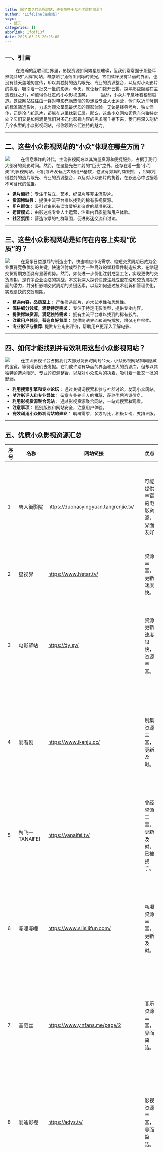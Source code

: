 ```yaml
---
title: 除了常见的影视网站，还有哪些小众但优质的资源？
author: 'Lifeline[生命线]'
tags:
  - 娱乐
categories: []
abbrlink: 1fddf13f
date: 2025-03-25 20:26:00
---
```

## 一、引言

![]()
&emsp;&emsp; 在浩瀚的互联网世界里，影视资源如同繁星般璀璨，但我们常常囿于那些耳熟能详的“大牌”网站，却忽略了角落里闪烁的微光。它们或许没有华丽的界面，也没有铺天盖地的宣传，却以其独特的选片眼光、专业的资源整合，以及对小众影片的执着，吸引着一批又一批的影迷。今天，就让我们拨开云雾，探寻那些隐藏在主流视线之外，却值得你驻足的小众影视宝藏。
&emsp;&emsp; 当然，小众并不意味着粗制滥造。这些网站往往由一群对电影充满热情的影迷或专业人士运营，他们以近乎苛刻的标准筛选影片，力求为观众呈现最优质的观影体验。无论是经典老片、独立佳作，还是冷门纪录片，都能在这里找到归属。那么，这些小众网站究竟有何独特之处？它们又是如何满足我们对多元化影视内容的需求呢？接下来，我们将深入剖析几个典型的小众影视网站，带你领略它们独特的魅力。

---

## 二、这些小众影视网站的“小众”体现在哪些方面？

![](https://s21.ax1x.com/2025/03/25/pEDAQW8.jpg)
&emsp;&emsp; 在信息爆炸的时代，主流影视网站以其海量资源和便捷服务，占据了我们大部分的观影时间。然而，在这些光芒四射的“巨头”之外，还存在着一些“小而美”的影视网站。它们或许没有庞大的用户基数，也没有频繁的商业推广，但却凭借独特的选片眼光、专业的资源整合，以及对小众影片的执着，在影迷心中占据着不可替代的位置。

- **选片偏好**： 专注于独立、艺术、纪录片等非主流影片。
- **资源稀缺性**： 提供主流平台难以找到的稀有影视资源。
- **用户群体**： 吸引对电影有深度爱好和追求的精准影迷。
- **运营模式**： 由影迷或专业人士运营，注重内容质量和用户体验。
- **社区氛围**： 营造浓厚的社群氛围，促进影迷交流和讨论。

---

## 三、这些小众影视网站是如何在内容上实现“优质”的？

![](https://s21.ax1x.com/2025/03/25/pEDA1SS.jpg)
&emsp;&emsp; 在竞争日益激烈的制造业中，快速响应市场需求、缩短交货周期已成为企业赢得竞争优势的关键。快速注射成型作为一种高效的塑料零件制造技术，在缩短交货周期方面具有显著优势。然而，如何进一步优化注射成型工艺，实现更快的交货周期，是许多企业面临的挑战。本文将深入探讨快速注射成型在缩短交货周期方面的潜力，并分析影响交货周期的关键因素，以及如何通过技术创新和管理优化，实现更快的交货周期。

- **精选内容，品质至上**： 严格筛选影片，追求艺术性和思想性。
- **深耕细分领域，满足特定需求**： 专注于特定电影类型，提供专业内容。
- **提供稀缺资源，满足独特需求**： 拥有主流平台难以找到的稀有影片。
- **注重用户体验，营造良好氛围**： 提供简洁界面和流畅播放，增强用户粘性。
- **专业影评与推荐**: 提供专业电影评价，帮助用户更深入了解电影。

---

## 四、如何才能找到并有效利用这些小众影视网站？

![](https://s21.ax1x.com/2025/03/25/pEDA3Qg.jpg)
&emsp;&emsp; 在主流影视平台占据我们大部分观影时间的今天，小众影视网站如同隐藏的宝藏，等待着我们去发掘。它们或许没有华丽的界面和庞大的资源库，但却以其独特的选片眼光、专业的资源整合，以及对小众影片的执着，吸引着一批又一批的影迷。

- **利用搜索引擎和专业论坛**： 通过关键词搜索和参与社群讨论，发现小众网站。
- **关注影评人和专业媒体**： 留意专业影评人的推荐，获取优质资源信息。
- **利用影视资源聚合网站**： 通过影视资源聚合网站，一站式搜索和观看。
- **注意事项**： 甄别版权和网站安全，注意用户体验。
- **有效利用小众影视网站的建议**： 明确需求，多方对比，积极互动，支持正版。

---

## 五、优质小众影视资源汇总

| 序号 | 名称             | 网站链接                                                                                     | 优点                               | 缺点                                                             |
| ---- | ---------------- | -------------------------------------------------------------------------------------------- | ---------------------------------- | ---------------------------------------------------------------- |
| 1    | 唐人街影院       | https://duonaoyingyuan.tangrenjie.tv/                                                        | 可能提供丰富的电影资源，界面友好   | 可能存在版权问题，网站可能不稳定，已经失效。                     |
| 2    | 星视界           | https://www.histar.tv/                                                                       | 资源丰富，更新速度快。             | 部分内容可能需要付费。                                           |
| 3    | 电影驿站         | https://dy.sy/                                                                               | 资源更新速度很快，资源丰富。       | 可能存在广告，网站可能不稳定，可能存在版权问题。                 |
| 4    | 爱看剧           | https://www.ikanju.cc/                                                                       | 剧集资源丰富，更新及时。           | 可能存在广告，网站可能不稳定，可能存在版权问题。                 |
| 5    | 鸭飞—TANAIFEI   | https://yanaifei.tv/                                                                         | 曾经资源丰富，更新及时，已被接手。 | 已经废弃，被接手，内容改变，可能存在广告。                       |
| 6    | 嘶哩嘶哩         | https://www.silisilifun.com/                                                                 | 动漫资源丰富，更新及时。           | 可能存在广告，网站可能不稳定，可能存在版权问题。                 |
| 7    | 音范丝           | https://www.yinfans.me/page/2                                                                | 音乐资源丰富，界面简洁。           | 可能存在广告，网站可能不稳定，可能存在版权问题。                 |
| 8    | 爱迪影视         | https://adys.tv/                                                                             | 影视资源丰富，界面简洁。           | 可能存在广告，网站可能不稳定，可能存在版权问题。                 |
| 9    | 4K影视小站       | https://4kysxz.top/                                                                          | 提供高清影视资源。                 | 可能存在广告，网站可能不稳定，可能存在版权问题。                 |
| 10   | 鲨鱼影视         | https://tv.012023.xyz/                                                                       | 影视资源丰富，更新及时。           | 可能存在广告，网站可能不稳定，可能存在版权问题。                 |
| 11   | 茶杯狐/虎        | [https://www.qmjkss.com/](https://www.qmjkss.com/ "Linkify Plus Plus")                       | 资源搜索方便，更新及时。           | 可能存在广告，网站可能不稳定，可能存在版权问题。                 |
| 12   | 一起看           | [https://m.yqktv888.com/](https://m.yqktv888.com/ "Linkify Plus Plus")                       | 移动端观影方便。                   | 可能存在广告，网站可能不稳定，可能存在版权问题。                 |
| 13   | 凌云影视         | https://www.lyys8.com/                                                                       | 影视资源丰富，更新及时。           | 可能存在广告，网站可能不稳定，可能存在版权问题。                 |
| 14   | 低端影视         | [https://ddys.pro/](https://ddys.pro/ "Linkify Plus Plus")                                   | 影视资源丰富，更新及时。           | 可能存在广告，网站可能不稳定，可能存在版权问题。                 |
| 15   | 搜片.com         | https://soupian.pro/                                                                         | 资源搜索方便，更新及时。           | 可能存在广告，网站可能不稳定，可能存在版权问题。                 |
| 16   | 88影视网         | [https://www.88mv.org/](https://www.88mv.org/ "Linkify Plus Plus")                           | 影视资源丰富，更新及时。           | 可能存在广告，网站可能不稳定，可能存在版权问题。                 |
| 17   | 八仟影视         | http://8kvod.top/index.php                                                                   | 提供高清影视资源，更新及时。       | 可能存在广告，网站可能不稳定，可能存在版权问题。                 |
| 18   | 大米星球         | https://www.dmxq.fun/                                                                        | 曾经资源丰富，更新及时。           | 已经废弃。                                                       |
| 19   | JS极速BT         | https://jisubt.com/#/                                                                        | 提供BT资源，下载速度快。           | 可能存在版权问题，下载需要BT客户端。                             |
| 20   | 555电影网        | https://5movie.shop/                                                                         | 影视资源丰富，更新及时。           | 可能存在广告，网站可能不稳定，可能存在版权问题。                 |
| 21   | 看剧吧           | [http://kanjuba520.com/](http://kanjuba520.com/ "Linkify Plus Plus")                         | 剧集资源丰富，更新及时。           | 可能存在广告，网站可能不稳定，可能存在版权问题。                 |
| 22   | KKDY.LIVE        | [https://www.kkdy.live/](https://www.kkdy.live/ "Linkify Plus Plus")                         | 影视资源丰富，更新及时。           | 可能存在广告，网站可能不稳定，可能存在版权问题。                 |
| 23   | 豌豆PRO          | [https://wandou.la/](https://wandou.la/ "Linkify Plus Plus")                                 | 影视资源丰富，更新及时。           | 可能存在广告，网站可能不稳定，可能存在版权问题。                 |
| 24   | 泥巴影院、泥视频 | https://www.nbyy.cc/                                                                         | 影视资源丰富，部分网站无广告。     | 可能存在广告，网站可能不稳定，可能存在版权问题。                 |
| 25   | 独播库           | [https://www.duboku.tv/](https://www.duboku.tv/ "Linkify Plus Plus")                         | 影视资源丰富，更新及时。           | 可能存在广告，网站可能不稳定，可能存在版权问题。                 |
| 26   | 万佳影视         | https://www.wjys.cc/                                                                         | 影视资源丰富，更新及时。           | 可能存在广告，网站可能不稳定，可能存在版权问题。                 |
| 27   | BTNULL           | [https://www.btnull.org/](https://www.btnull.org/ "Linkify Plus Plus")                       | 提供BT资源，下载速度快。           | 可能存在版权问题，下载需要BT客户端。                             |
| 28   | girgir爱动漫     | https://anime.girigirilove.com/                                                              | 动漫资源丰富，更新及时。           | 可能存在广告，网站可能不稳定，可能存在版权问题。                 |
| 29   | 不太冷.主站      | https://www.3bt0.com/                                                                        | 提供BT资源，下载速度快。           | 可能存在版权问题，下载需要BT客户端。                             |
| 30   | MyTv Super       | [https://www.mytvsuper.com/tc/home/](https://www.mytvsuper.com/tc/home/ "Linkify Plus Plus") | 港剧资源丰富，正版资源。           | 部分内容可能需要付费。                                           |
| 31   | 天空影院         | https://www.jingyinggang.com/                                                                | 影视资源丰富，更新及时。           | 可能存在广告，网站可能不稳定，可能存在版权问题。                 |
| 32   | 零零七影视       | https://www.007ts.me/index.html                                                              | 影视资源丰富，更新及时。           | 可能存在广告，网站可能不稳定，不支持科学上网，可能存在版权问题。 |
| 33   | 可可影视         | [https://www.kekys.com/](https://www.kekys.com/ "Linkify Plus Plus")                         | 影视资源丰富，更新及时。           | 可能存在广告，网站可能不稳定，可能存在版权问题。                 |
| 34   | 哔嘀影视         | [https://www.bdys10.com/](https://www.bdys10.com/ "Linkify Plus Plus")                       | 影视资源丰富，更新及时。           | 可能存在广告，网站可能不稳定，可能存在版权问题。                 |
| 35   | 唐人街影视       | [https://trjyingshi.com/](https://trjyingshi.com/ "Linkify Plus Plus")                       | 影视资源丰富，更新及时。           | 可能存在广告，网站可能不稳定，可能存在版权问题。                 |
| 36   | KUYAVOD          | [https://www.kuyavod.com/](https://www.kuyavod.com/ "Linkify Plus Plus")                     | 影视资源丰富，更新及时。           | 可能存在广告，网站可能不稳定，可能存在版权问题。                 |
| 37   | 春华影院         | [https://www.chuavod.com/](https://www.chuavod.com/ "Linkify Plus Plus")                     | 影视资源丰富，更新及时。           | 可能存在广告，网站可能不稳定，可能存在版权问题。                 |
| 38   | 黑猫TV           | https://www.heimaotv.vip/                                                                    | 影视资源丰富，更新及时。           | 可能存在广告，网站可能不稳定，可能存在版权问题。                 |
| 39   | 羽露均沾         | [http://ylu.cc](http://ylu.cc "Linkify Plus Plus")                                           | 影视资源丰富，更新及时。           | 可能存在广告，网站可能不稳定，可能存在版权问题。                 |
| 40   | HoleFly          | [https://www.holesfly.xyz/](https://www.holesfly.xyz/ "Linkify Plus Plus")                   | 影视资源丰富，更新及时。           | 可能存在广告，网站可能不稳定，可能存在                           |

---

## 六、小众影视网站的生存发展和面临挑战

&emsp;&emsp; 小众影视网站，以其独特的选片品味和对特定类型影片的专注，吸引了一批忠实的影迷。然而，在主流影视平台占据市场主导地位的今天，小众网站的生存和发展面临着诸多挑战。

1. **生存与发展现状**：小众网站在主流夹缝中求生存，靠内容和社群吸引特定影迷。
2. **面临的挑战**：版权问题是小众网站生存的最大风险。资金压力限制了小众网站的运营和发展。
3. **未来展望**：小众网站需依靠内容差异化，才能在竞争中获得优势。社群运营是小众网站探索经济模式的关键。小众网站与主流平台或者其他小众网站合作，达到共赢。

---

## 七、结论

&emsp;&emsp; 在主流影视平台占据市场主导地位的今天，小众影视网站以其独特的价值和魅力，在影迷心中占据着不可替代的位置。然而，它们也面临着诸多挑战。只有坚持内容为王、注重社群运营、加强技术创新，并遵守相关的法律法规，才能在激烈的市场竞争中生存和发展，为影迷提供更加多元化、个性化和高质量的观影选择。

